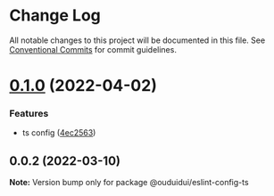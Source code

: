 # Change Log

All notable changes to this project will be documented in this file.
See [Conventional Commits](https://conventionalcommits.org) for commit guidelines.

# [0.1.0](https://github.com/ouduidui/eslint-config/compare/v0.0.2...v0.1.0) (2022-04-02)


### Features

* ts config ([4ec2563](https://github.com/ouduidui/eslint-config/commit/4ec25636bc48c149959f289b25f319a647ea89f9))





## 0.0.2 (2022-03-10)

**Note:** Version bump only for package @ouduidui/eslint-config-ts
